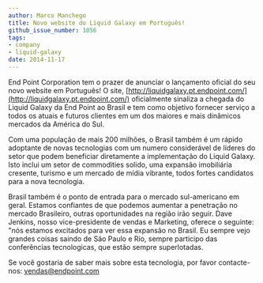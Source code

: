 ```yaml
---
author: Marco Manchego
title: Novo website do Liquid Galaxy em Português!
github_issue_number: 1056
tags:
- company
- liquid-galaxy
date: 2014-11-17
---
```


End Point Corporation tem o prazer de anunciar o lançamento oficial do seu novo website em Português! O site, [http://liquidgalaxy.pt.endpoint.com/](http://liquidgalaxy.pt.endpoint.com/) oficialmente sinaliza a chegada do Liquid Galaxy da End Point ao Brasil e tem como objetivo fornecer serviço a todos os atuais e futuros clientes em um dos maiores e mais dinâmicos mercados da América do Sul.

Com uma população de mais 200 milhões, o Brasil também é um rápido adoptante de novas tecnologias com um numero considerável de líderes do setor que podem beneficiar diretamente a implementação do Liquid Galaxy. Isto inclui um setor de commodities solido, uma expansão imobiliária cresente, turismo e um mercado de mídia vibrante, todos fortes candidatos para a nova tecnologia.

Brasil também é o ponto de entrada para o mercado sul-americano em geral. Estamos confiantes de que podemos aumentar a penetração no mercado Brasileiro, outras oportunidades na região irão seguir. Dave Jenkins, nosso vice-presidente de vendas e Marketing, oferece o seguinte: "nós estamos excitados para ver essa expansão no Brasil. Eu sempre vejo grandes coisas saindo de São Paulo e Rio, sempre participo das conferências tecnologicas, que estão sempre superlotadas.

Se você gostaria de saber mais sobre esta tecnologia, por favor contacte-nos: [vendas@endpoint.com](mailto:vendas@endpoint.com)
